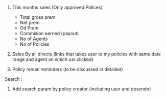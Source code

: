 1. This months sales (Only approved Polices)
    - Total gross prem 
    - Net prem
    - Od Prem
    - Commision earned (payout)
    - No of Agents
    - No of Policies

2. Sales By all directs (links that takes user to my policies with same date range and agent on which usr clicked)

3. Policy renual reminders (to be discussed in detailed)

Search :

1. Add search param by policy creator (including user and desendn)

